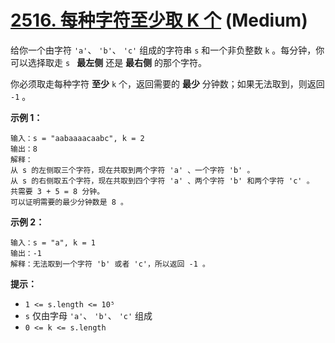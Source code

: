 # [2516. 每种字符至少取 K 个][link] (Medium)

[link]: https://leetcode.cn/problems/take-k-of-each-character-from-left-and-right/

给你一个由字符 `'a'`、 `'b'`、 `'c'` 组成的字符串 `s` 和一个非负整数 `k` 。每分钟，你可以选择取走 `s
` **最左侧** 还是 **最右侧** 的那个字符。

你必须取走每种字符 **至少** `k` 个，返回需要的 **最少** 分钟数；如果无法取到，则返回 `-1` 。

**示例 1：**

```
输入：s = "aabaaaacaabc", k = 2
输出：8
解释：
从 s 的左侧取三个字符，现在共取到两个字符 'a' 、一个字符 'b' 。
从 s 的右侧取五个字符，现在共取到四个字符 'a' 、两个字符 'b' 和两个字符 'c' 。
共需要 3 + 5 = 8 分钟。
可以证明需要的最少分钟数是 8 。
```

**示例 2：**

```
输入：s = "a", k = 1
输出：-1
解释：无法取到一个字符 'b' 或者 'c'，所以返回 -1 。
```

**提示：**

- `1 <= s.length <= 10⁵`
- `s` 仅由字母 `'a'`、 `'b'`、 `'c'` 组成
- `0 <= k <= s.length`
